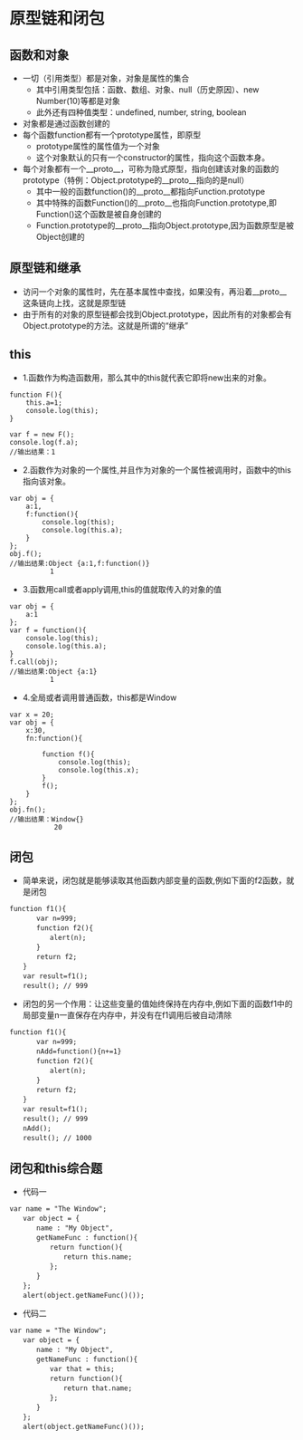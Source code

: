 <h1>原型链和闭包</h1>

<h2>函数和对象</h2>

* 一切（引用类型）都是对象，对象是属性的集合
  * 其中引用类型包括：函数、数组、对象、null（历史原因）、new Number(10)等都是对象
  * 此外还有四种值类型：undefined, number, string, boolean
* 对象都是通过函数创建的
* 每个函数function都有一个prototype属性，即原型
  * prototype属性的属性值为一个对象
  * 这个对象默认的只有一个constructor的属性，指向这个函数本身。
* 每个对象都有一个__proto__，可称为隐式原型，指向创建该对象的函数的prototype（特例：Object.prototype的__proto__指向的是null）
  * 其中一般的函数function()的__proto__都指向Function.prototype
  * 其中特殊的函数Function()的__proto__也指向Function.prototype,即Function()这个函数是被自身创建的
  * Function.prototype的__proto__指向Object.prototype,因为函数原型是被Object创建的
  
<h2>原型链和继承</h2>

* 访问一个对象的属性时，先在基本属性中查找，如果没有，再沿着__proto__这条链向上找，这就是原型链
* 由于所有的对象的原型链都会找到Object.prototype，因此所有的对象都会有Object.prototype的方法。这就是所谓的“继承”

<h2>this</h2>

* 1.函数作为构造函数用，那么其中的this就代表它即将new出来的对象。

```
function F(){
    this.a=1;
    console.log(this);
}

var f = new F();
console.log(f.a);     
//输出结果：1
```

* 2.函数作为对象的一个属性,并且作为对象的一个属性被调用时，函数中的this指向该对象。

```
var obj = {
    a:1,
    f:function(){
        console.log(this);
        console.log(this.a);
    }
};
obj.f();
//输出结果:Object {a:1,f:function()}
          1
```

* 3.函数用call或者apply调用,this的值就取传入的对象的值

```
var obj = {
    a:1
};
var f = function(){
    console.log(this);
    console.log(this.a);
}
f.call(obj);
//输出结果:Object {a:1}
          1
```

* 4.全局或者调用普通函数，this都是Window

```
var x = 20;
var obj = {
    x:30,
    fn:function(){
        
        function f(){
            console.log(this);
            console.log(this.x);
        }
        f();
    }
};
obj.fn();
//输出结果：Window{}
           20
```

<h2>闭包</h2>

* 简单来说，闭包就是能够读取其他函数内部变量的函数,例如下面的f2函数，就是闭包

```
function f1(){
　　　　var n=999;
　　　　function f2(){
　　　　　　alert(n); 
　　　　}
　　　　return f2;
　　}
　　var result=f1();
　　result(); // 999
```

* 闭包的另一个作用：让这些变量的值始终保持在内存中,例如下面的函数f1中的局部变量n一直保存在内存中，并没有在f1调用后被自动清除

```
function f1(){
　　　　var n=999;
　　　　nAdd=function(){n+=1}
　　　　function f2(){
　　　　　　alert(n);
　　　　}
　　　　return f2;
　　}
　　var result=f1();
　　result(); // 999
　　nAdd();
　　result(); // 1000
```

<h2>闭包和this综合题</h2>

* 代码一

```
var name = "The Window";
　　var object = {
　　　　name : "My Object",
　　　　getNameFunc : function(){
　　　　　　return function(){
　　　　　　　　return this.name;
　　　　　　};
　　　　}
　　};
　　alert(object.getNameFunc()());
```

* 代码二

```
var name = "The Window";
　　var object = {
　　　　name : "My Object",
　　　　getNameFunc : function(){
　　　　　　var that = this;
　　　　　　return function(){
　　　　　　　　return that.name;
　　　　　　};
　　　　}
　　};
　　alert(object.getNameFunc()());
```
